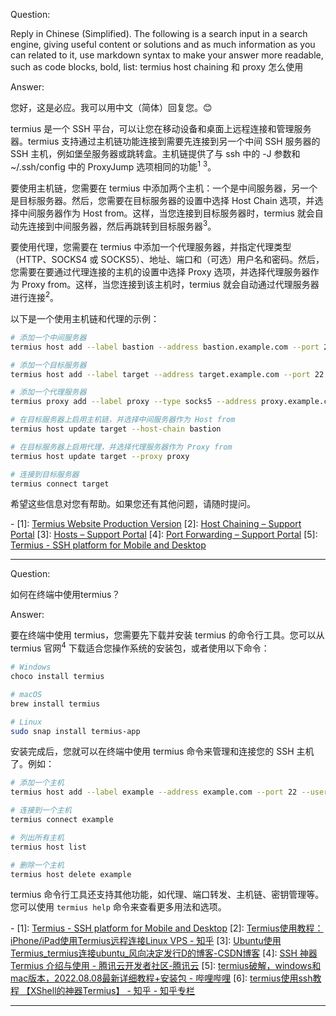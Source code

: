 Question:

Reply in Chinese (Simplified).
The following is a search input in a search engine, giving useful content or solutions and as much information as you can related to it, use markdown syntax to make your answer more readable, such as code blocks, bold, list:
termius host chaining 和 proxy 怎么使用

Answer:

您好，这是必应。我可以用中文（简体）回复您。😊

termius 是一个 SSH 平台，可以让您在移动设备和桌面上远程连接和管理服务器。termius 支持通过主机链功能连接到需要先连接到另一个中间 SSH 服务器的 SSH 主机，例如堡垒服务器或跳转盒。主机链提供了与 ssh 中的 -J 参数和 ~/.ssh/config 中的 ProxyJump 选项相同的功能<sup>1</sup> <sup>3</sup>。

要使用主机链，您需要在 termius 中添加两个主机：一个是中间服务器，另一个是目标服务器。然后，您需要在目标服务器的设置中选择 Host Chain 选项，并选择中间服务器作为 Host from。这样，当您连接到目标服务器时，termius 就会自动先连接到中间服务器，然后再跳转到目标服务器<sup>3</sup>。

要使用代理，您需要在 termius 中添加一个代理服务器，并指定代理类型（HTTP、SOCKS4 或 SOCKS5）、地址、端口和（可选）用户名和密码。然后，您需要在要通过代理连接的主机的设置中选择 Proxy 选项，并选择代理服务器作为 Proxy from。这样，当您连接到该主机时，termius 就会自动通过代理服务器进行连接<sup>2</sup>。

以下是一个使用主机链和代理的示例：

```bash
# 添加一个中间服务器
termius host add --label bastion --address bastion.example.com --port 22 --username user --key id_rsa

# 添加一个目标服务器
termius host add --label target --address target.example.com --port 22 --username user --key id_rsa

# 添加一个代理服务器
termius proxy add --label proxy --type socks5 --address proxy.example.com --port 1080

# 在目标服务器上启用主机链，并选择中间服务器作为 Host from
termius host update target --host-chain bastion

# 在目标服务器上启用代理，并选择代理服务器作为 Proxy from
termius host update target --proxy proxy

# 连接到目标服务器
termius connect target
```

希望这些信息对您有帮助。如果您还有其他问题，请随时提问。

\-
\[1]: [Termius Website Production Version](https://www.termius.com/blog/prepare-to-work-from-home)
\[2]: [Host Chaining – Support Portal](https://support.termius.com/hc/en-us/articles/4407561837209-Host-chaining)
\[3]: [Hosts – Support Portal](https://support.termius.com/hc/en-us/articles/4401863615641-Hosts)
\[4]: [Port Forwarding – Support Portal](https://support.termius.com/hc/en-us/articles/4402386576793-Port-forwarding)
\[5]: [Termius - SSH platform for Mobile and Desktop](https://www.termius.com/)

<hr/>

Question:

如何在终端中使用termius？

Answer:

要在终端中使用 termius，您需要先下载并安装 termius 的命令行工具。您可以从 termius 官网<sup>4</sup> 下载适合您操作系统的安装包，或者使用以下命令：

```bash
# Windows
choco install termius

# macOS
brew install termius

# Linux
sudo snap install termius-app
```

安装完成后，您就可以在终端中使用 termius 命令来管理和连接您的 SSH 主机了。例如：

```bash
# 添加一个主机
termius host add --label example --address example.com --port 22 --username user --key id_rsa

# 连接到一个主机
termius connect example

# 列出所有主机
termius host list

# 删除一个主机
termius host delete example
```

termius 命令行工具还支持其他功能，如代理、端口转发、主机链、密钥管理等。您可以使用 `termius help` 命令来查看更多用法和选项。

\-
\[1]: [Termius - SSH platform for Mobile and Desktop](https://www.termius.com/)
\[2]: [Termius使用教程：iPhone/iPad使用Termius远程连接Linux VPS - 知乎](https://zhuanlan.zhihu.com/p/380828773)
\[3]: [Ubuntu使用Termius_termius连接ubuntu_风向决定发行D的博客-CSDN博客](https://blog.csdn.net/liutao43/article/details/112365683)
\[4]: [SSH 神器 Termius 介绍与使用 - 腾讯云开发者社区-腾讯云](https://cloud.tencent.com/developer/article/1932669)
\[5]: [termius破解，windows和mac版本，2022.08.08最新详细教程+安装包 - 哔哩哔哩](https://www.bilibili.com/read/cv17973823/)
\[6]: [termius使用ssh教程 【XShell的神器Termius】 - 知乎 - 知乎专栏](https://zhuanlan.zhihu.com/p/105025848)

<hr/>

